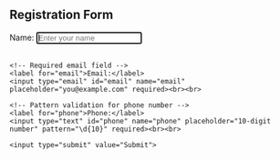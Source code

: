 <!DOCTYPE html>
<html lang="en">
<head>
  <meta charset="UTF-8">
  <title>HTML5 Form Enhancements</title>
</head>
<body>

  <h2>Registration Form</h2>
  <form>
    <!-- Autofocus and placeholder -->
    <label for="name">Name:</label>
    <input type="text" id="name" name="name" placeholder="Enter your name" autofocus required><br><br>

    <!-- Required email field -->
    <label for="email">Email:</label>
    <input type="email" id="email" name="email" placeholder="you@example.com" required><br><br>

    <!-- Pattern validation for phone number -->
    <label for="phone">Phone:</label>
    <input type="text" id="phone" name="phone" placeholder="10-digit number" pattern="\d{10}" required><br><br>

    <input type="submit" value="Submit">
  </form>

</body>
</html>
